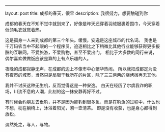 ---
layout: post
title: 成都的春天，很早
description: 我很努力，想要触碰到你

   成都的春天在不知不觉中就到来了，好像是昨天还穿着羽绒服裹着围巾，今天穿着低领毛衣就觉着热。

   这是孤身一人来到成都的第三个年头。缓慢，安逸是这座城市的代名词。
   我也是千万码农当中不起眼的一个程序员，追逐相比之下稍微比其他行业能够获得更多报酬的互联网。不爱旅游，不爱购物，甚至不爱出门。
   相比于大多数的同行来说，偶尔喜欢做做饭应该是算的上有点乐趣的人。

   夜晚的成都寂静无声，在成都的边上不像市中心繁华热闹。
   所以我把成都定为没有夜市的城市，当然只是局限于我所在的片区，除了三三两两的烧烤摊再无其他。
   
   我并不讨厌这种无生机，反而觉得这是一种安逸。
   白天在经历了尔虞我诈的职场，川流不息的人潮，此刻的这一抹安静再好不过。
   
   有时候会约朋友去垂钓，并不是因为能钓到很多鱼，而是在钓鱼的过程中，什么也不想，枕在躺椅上，沐浴着阳光，沏一壶清茶。
   即是没有收获，也是身心都得到放松。

   淡然处之，与人，与物。
